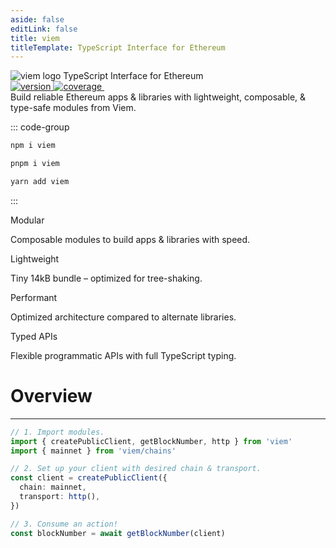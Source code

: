 ```yaml
---
aside: false
editLink: false
title: viem
titleTemplate: TypeScript Interface for Ethereum
---
```


<script setup lang="ts">
import { VPButton } from 'vitepress/theme'
</script>

<div class="flex justify-center mx-auto text-center">
  <div class="flex space-y-6 flex-col items-center">
    <div class="flex flex-col space-y-4 items-center">
      <img class="h-14 w-min logo" src="/logo-light-hug.svg" alt="viem logo">
      <span class="text-2xl opacity-80">TypeScript Interface for Ethereum</span>
    </div>
    <div class="flex gap-2 max-w-xl">
      <a aria-label="Version" href="https://www.npmjs.com/package/viem">
        <img
          alt="version"
          src="https://img.shields.io/npm/v/viem?colorA=2B323B&colorB=1e2329&style=flat&label=Version"
        />
      </a>
      <a aria-label="Coverage" href="https://codecov.io/github/wagmi-dev/viem">
        <img
          alt="coverage"
          src="https://codecov.io/github/wagmi-dev/viem/branch/main/graph/badge.svg?token=iUTN9R4Qfg"
        />
      </a>
      <a aria-label="License" href="https://www.npmjs.com/package/viem">
        <img
          alt=""
          src="https://img.shields.io/github/license/wagmi-dev/viem?colorA=2B323B&colorB=1e2329&style=flat&label=License"
        />
      </a>
    </div>
    <span class="text-xl max-w-xl">Build reliable Ethereum apps & libraries with <span class="text-yellow-500 dark:text-yellow-400 font-medium">lightweight</span>, <span class="text-yellow-500 dark:text-yellow-400 font-medium">composable</span>, & <span class="text-yellow-500 dark:text-yellow-400 font-medium">type-safe</span> modules from Viem.</span>
  </div>
</div>

<div class="install h-6" />

::: code-group

```bash [npm]
npm i viem
```

```bash [pnpm]
pnpm i viem
```

```bash [yarn]
yarn add viem
```

:::

<div class="h-4" />

<div class="flex justify-center space-x-2">
  <VPButton tag="a" size="medium" theme="brand" href="/docs/getting-started" text="Get Started" />
  <VPButton class="max-lg:hidden" tag="a" size="medium" theme="alt" href="/docs/introduction" text="Why viem?" />
  <VPButton tag="a" size="medium" theme="alt" href="https://github.com/wagmi-dev/viem" text="View on GitHub" />
</div>

<div class="h-16" />

<div class="flex flex-wrap lg:-mx-[190px]">
  <div class="p-1 w-1/4 max-lg:w-1/2 max-sm:w-full">
    <div class="card rounded-l sm:h-32 p-6 space-y-2">
      <span class="font-semibold">Modular</span>
      <p class="text-[14px] font-medium leading-6" style="color: var(--vp-c-text-2)">
        Composable modules to build apps & libraries with speed.
      </p>
    </div>
  </div>
  <div class="p-1 w-1/4 max-lg:w-1/2 max-sm:w-full">
    <div class="card rounded-l sm:h-32 p-6 space-y-2">
      <span class="font-semibold">Lightweight</span>
      <p class="text-[14px] font-medium leading-6" style="color: var(--vp-c-text-2)">
        Tiny 14kB bundle – optimized for tree-shaking.
      </p>
    </div>
  </div>
  <div class="p-1 w-1/4 max-lg:w-1/2 max-sm:w-full">
    <div class="card rounded-l sm:h-32 p-6 space-y-2">
      <span class="font-semibold">Performant</span>
      <p class="text-[14px] font-medium leading-6" style="color: var(--vp-c-text-2)">
        Optimized architecture compared to alternate libraries.
      </p>
    </div>
  </div>
  <div class="p-1 w-1/4 max-lg:w-1/2 max-sm:w-full">
    <div class="card rounded-l sm:h-32 p-6 space-y-2">
      <span class="font-semibold">Typed APIs</span>
      <p class="text-[14px] font-medium leading-6" style="color: var(--vp-c-text-2)">
        Flexible programmatic APIs with full TypeScript typing.
      </p>
    </div>
  </div>
</div>

<div class="h-16" />

<h1>Overview</h1>
<hr class="h-2" />

```ts
// 1. Import modules.
import { createPublicClient, getBlockNumber, http } from 'viem'
import { mainnet } from 'viem/chains'

// 2. Set up your client with desired chain & transport.
const client = createPublicClient({
  chain: mainnet,
  transport: http(),
})

// 3. Consume an action!
const blockNumber = await getBlockNumber(client)
```

<style scoped>
  .dark .logo {
    filter: invert(1);
  }

  .card {
    background-color: var(--vp-c-bg-soft);
  }

  .language-bash {
    overflow-y: hidden;
  }

  .vp-code-group .tabs label {
    line-height: 36px;
  }

  .install + .vp-code-group {
    font-size: 18px;
    margin: 0 auto;
    max-width: 300px;
  }

  .install + .vp-code-group .vp-doc [class*='language-'] pre {
    overflow: hidden;
  }

  .install + .vp-code-group [class*='language-'] code {
    display: flex;
    justify-content: center;
  }

  .tabs {
    display: flex;
    justify-content: center;
  }
</style>
